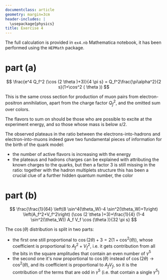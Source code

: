 ```yaml
---
documentclass: article
geometry: margin=3cm
header-includes: |
  \usepackage{physics}
title: Exercise 4
---
```


<!--compile with:-->
<!--pandoc -s -o README.pdf README.md-->

The full calculation is provided in `ex4.nb` Mathematica notebook, it has been
performed using the `HEPMath` package.

# part (a)

$$
\frac{e^4 Q_f^2 (\cos (2 \theta )+3)}{4 \pi  s} =  Q_f^2\frac{\pi\alpha^2}{2 s}(1+\cos^2 ( \theta ))
$$

This is the same cross section for production of muon pairs from
electron-positron annihilation, apart from the charge factor $Q_f^2$, and the
omitted sum over colors.

The flavors to sum on should be those who are possible to excite at the
experiment energy, and so those whose mass is below $s/2$.

The observed plateaus in the ratio between the electrons-into-hadrons and
electron-into-muons indeed gave two fundamental pieces of information for the
birth of the quark model:

- the number of active flavors is increasing with the energy
- the plateaus and hadrons charges can be explained with attributing the known
  charges to the quarks, but then a factor $3$ is still missing in the ratio:
  together with the hadron multiplets structure this has been a crucial clue of
  a further hidden quantum number, the color

# part (b)

$$
\frac{\frac{1}{64} \left(8 \sin^4(\theta_W)-4 \sin^2(\theta_W)+1\right)
\left(A_f^2+V_f^2\right) (\cos (2 \theta )+3)+\frac{1}{4} (1-4
\sin^2(\theta_W)) A_f V_f \cos (\theta )}{32 \pi  s}
$$

The $\cos (\theta)$ distribution is split in two parts:

- the first one still proportional to $\cos (2 \theta) + 3 = 2 (1 +
  \cos^2(\theta))$, whose coefficient is proportional to $A_f^2 + V_f^2$, i.e.
  it gets contribution from all the bits in the square amplitudes that contain
  an even number of $\gamma^5$
- the second one it's now proportional to $\cos(\theta)$ instead of
  $\cos(2\theta) \to \cos^2(\theta)$, and its coefficient is proportional to
  $A_f V_f$, so it is the contribution of the terms that are odd in $\gamma^5$
  (i.e. that contain a single $\gamma^5$)
